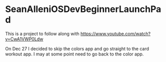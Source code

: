 # SeanAlleniOSDevBeginnerLaunchPad
This is a project to follow along with https://www.youtube.com/watch?v=CwA1VWP0Ldw

On Dec 27 I decided to skip the colors app and go straight to the card workout app. I may at some point need to go back to the color app.